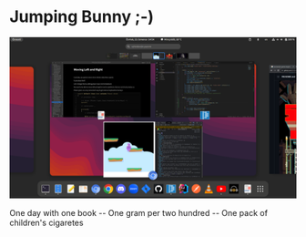 # Jumping Bunny ;-)

![preview](snapshot.png)

One day with one book --
One gram per two hundred --
One pack of children's cigaretes